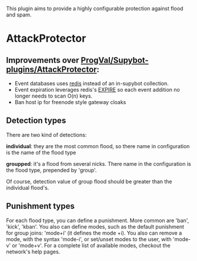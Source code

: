 This plugin aims to provide a highly configurable protection against flood
and spam.

AttackProtector
===============

Improvements over [ProgVal/Supybot-plugins/AttackProtector](https://github.com/ProgVal/Supybot-plugins/tree/master/AttackProtector):
------------------------------------------------------------

* Event databases uses [redis](http://redis.io/) instead of an in-supybot
  collection.
* Event expiration leverages redis's [EXPIRE](http://redis.io/commands/expire) 
  so each event addition no longer needs to scan O(n) keys.
* Ban host ip for freenode style gateway cloaks

Detection types
---------------

There are two kind of detections:

**individual**: they are the most common flood, so there name in configuration
   is the name of the flood type

**groupped**: it's a flood from several nicks. There name in the configuration
   is the flood type, prepended by 'group'.

Of course, detection value of group flood should be greater than the
individual flood's.

Punishment types
----------------

For each flood type, you can define a punishment. More common are 'ban',
'kick', 'kban'. You also can define modes, such as the default punishment
for group joins: 'mode+i' (it defines the mode +i). You also can remove
a mode, with the syntax 'mode-i', or set/unset modes to the user, with
'mode-v' or 'mode+v'.
For a complete list of available modes, checkout the network's help pages.

